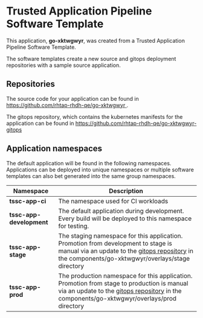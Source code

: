# Trusted Application Pipeline Software Template

This application, **go-xktwgwyr**, was created from a Trusted Application Pipeline Software Template.

The software templates create a new source and gitops deployment repositories with a sample source application. 

## Repositories

The source code for your application can be found in [https://github.com/rhtap-rhdh-qe/go-xktwgwyr ](https://github.com/rhtap-rhdh-qe/go-xktwgwyr ).
 
The gitops repository, which contains the kubernetes manifests for the application can be found in 
[https://github.com/rhtap-rhdh-qe/go-xktwgwyr-gitops ](https://github.com/rhtap-rhdh-qe/go-xktwgwyr-gitops ) 

## Application namespaces 

The default application will be found in the following namespaces. Applications can be deployed into unique namespaces or multiple software templates can also bet generated into the same group namespaces.  

|  Namespace   |  Description   |  
| -------- | -------- |
| **tssc-app-ci** | The namespace used for CI workloads |
| **tssc-app-development** | The default application during development. Every build will be deployed to this namespace for testing. |
| **tssc-app-stage** | The staging namespace for this application. Promotion from development to stage is manual via an update to the [gitops repository](https://github.com/rhtap-rhdh-qe/go-xktwgwyr-gitops ) in the components/go-xktwgwyr/overlays/stage directory |
| **tssc-app-prod** | The production namespace for this application. Promotion from stage to production is manual via an update to the [gitops repository](https://github.com/rhtap-rhdh-qe/go-xktwgwyr-gitops ) in the components/go-xktwgwyr/overlays/prod directory |